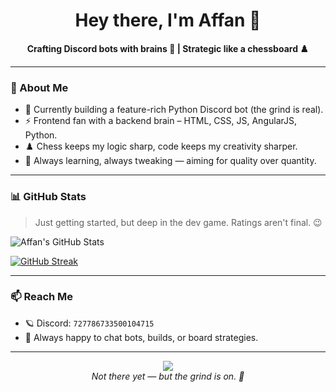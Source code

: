 <h1 align="center">Hey there, I'm Affan 👋</h1>

<p align="center">
  <b>Crafting Discord bots with brains 🧠 | Strategic like a chessboard ♟️</b>
</p>

---

### 🚀 About Me

- 🔧 Currently building a feature-rich Python Discord bot (the grind is real).
- ⚡ Frontend fan with a backend brain – HTML, CSS, JS, AngularJS, Python.
- ♟️ Chess keeps my logic sharp, code keeps my creativity sharper.
- 🧠 Always learning, always tweaking — aiming for quality over quantity.

---

### 📊 GitHub Stats

> Just getting started, but deep in the dev game. Ratings aren't final. 😉

![Affan's GitHub Stats](https://github-readme-stats.vercel.app/api?username=Itz-Affan&show_icons=true&theme=tokyonight)

[![GitHub Streak](https://github-readme-streak-stats.herokuapp.com/?user=Itz-Affan&theme=tokyonight)](https://git.io/streak-stats)



---

### 📫 Reach Me

- 🪐 Discord: `727786733500104715`
- 🧰 Always happy to chat bots, builds, or board strategies.

---

<p align="center">
  <img src="https://img.shields.io/badge/GitHub%20Rating-C%20🔧-orange?style=flat-square" />
  <br />
  <i>Not there yet — but the grind is on. 🔁</i>
</p>
